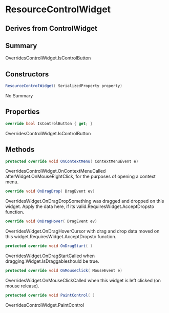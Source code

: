 # ResourceControlWidget

## Derives from ControlWidget

## Summary

OverridesControlWidget.IsControlButton
## Constructors

```c#
ResourceControlWidget( SerializedProperty property) 
```
No Summary
## Properties

```c#
override bool IsControlButton { get; } 
```
OverridesControlWidget.IsControlButton
## Methods

```c#
protected override void OnContextMenu( ContextMenuEvent e) 
```
OverridesControlWidget.OnContextMenuCalled afterWidget.OnMouseRightClick, for the purposes of opening a context menu.
```c#
override void OnDragDrop( DragEvent ev) 
```
OverridesWidget.OnDragDropSomething was dragged and dropped on this widget. Apply the data here, if its valid.RequiresWidget.AcceptDropsto function.
```c#
override void OnDragHover( DragEvent ev) 
```
OverridesWidget.OnDragHoverCursor with drag and drop data moved on this widget.RequiresWidget.AcceptDropsto function.
```c#
protected override void OnDragStart( ) 
```
OverridesWidget.OnDragStartCalled when dragging.Widget.IsDraggableshould be true.
```c#
protected override void OnMouseClick( MouseEvent e) 
```
OverridesWidget.OnMouseClickCalled when this widget is left clicked (on mouse release).
```c#
protected override void PaintControl( ) 
```
OverridesControlWidget.PaintControl
